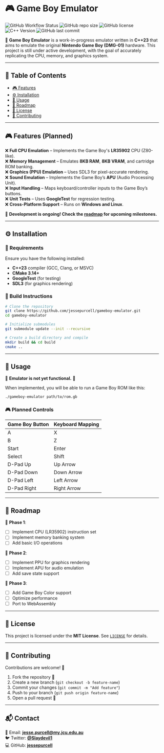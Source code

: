 # 🎮 Game Boy Emulator
![GitHub Workflow Status](https://img.shields.io/github/actions/workflow/status/jessepurcell/gameboy-emulator/ci.yml?branch=main)
![GitHub repo size](https://img.shields.io/github/repo-size/jessepurcell/gameboy-emulator)
![GitHub license](https://img.shields.io/github/license/jessepurcell/gameboy-emulator)
![C++ Version](https://img.shields.io/badge/C%2B%2B-23-blue.svg)
![GitHub last commit](https://img.shields.io/github/last-commit/jessepurcell/gameboy-emulator)

🚀 **Game Boy Emulator** is a work-in-progress emulator written in **C++23** that aims to emulate the original **Nintendo Game Boy (DMG-01)** hardware. This project is still under active development, with the goal of accurately replicating the CPU, memory, and graphics system.

---

## 📖 **Table of Contents**
- [🎮 Features](#-features)
- [⚙️ Installation](#️-installation)
- [🚀 Usage](#-usage)
- [📝 Roadmap](#-roadmap)
- [📜 License](#-license)
- [🤝 Contributing](#-contributing)

---

## 🎮 **Features (Planned)**
❌ **Full CPU Emulation** – Implements the Game Boy's **LR35902** CPU (Z80-like).  
❌ **Memory Management** – Emulates **8KB RAM**, **8KB VRAM**, and cartridge ROM banking.  
❌ **Graphics (PPU) Emulation** – Uses SDL3 for pixel-accurate rendering.  
❌ **Sound Emulation** – Implements the Game Boy’s **APU** (Audio Processing Unit).  
❌ **Input Handling** – Maps keyboard/controller inputs to the Game Boy’s buttons.  
❌ **Unit Tests** – Uses **GoogleTest** for regression testing.  
❌ **Cross-Platform Support** – Runs on **Windows and Linux**.  

🚧 **Development is ongoing! Check the [roadmap](#-roadmap) for upcoming milestones.**  

---

## ⚙️ **Installation**
### **🔹 Requirements**
Ensure you have the following installed:
- **C++23** compiler (GCC, Clang, or MSVC)
- **CMake 3.14+**
- **GoogleTest** (for testing)
- **SDL3** (for graphics rendering)

### **🔹 Build Instructions**
```sh
# Clone the repository
git clone https://github.com/jessepurcell/gameboy-emulator.git
cd gameboy-emulator

# Initialize submodules
git submodule update --init --recursive

# Create a build directory and compile
mkdir build && cd build
cmake ..
```

---

## 🚀 **Usage**
🚧 **Emulator is not yet functional.** 🚧  

When implemented, you will be able to run a Game Boy ROM like this:
```sh
./gameboy-emulator path/to/rom.gb
```

### **🎮 Planned Controls**
| Game Boy Button | Keyboard Mapping |
|----------------|-----------------|
| A             | X               |
| B             | Z               |
| Start         | Enter           |
| Select        | Shift           |
| D-Pad Up      | Up Arrow        |
| D-Pad Down    | Down Arrow      |
| D-Pad Left    | Left Arrow      |
| D-Pad Right   | Right Arrow     |

---

## 📝 **Roadmap**
📌 **Phase 1**:  
- [ ] Implement CPU (LR35902) instruction set  
- [ ] Implement memory banking system  
- [ ] Add basic I/O operations  

📌 **Phase 2**:  
- [ ] Implement PPU for graphics rendering  
- [ ] Implement APU for audio emulation  
- [ ] Add save state support  

📌 **Phase 3**:  
- [ ] Add Game Boy Color support  
- [ ] Optimize performance  
- [ ] Port to WebAssembly  

---

## 📜 **License**
This project is licensed under the **MIT License**. See [`LICENSE`](LICENSE) for details.

---

## 🤝 **Contributing**
Contributions are welcome! 🎉  

1. Fork the repository 🍴  
2. Create a new branch (`git checkout -b feature-name`)  
3. Commit your changes (`git commit -m "Add feature"`)  
4. Push to your branch (`git push origin feature-name`)  
5. Open a pull request 📌  

---

## 📬 **Contact**
📧 Email: **jesse.purcell@my.jcu.edu.au**  
🐦 Twitter: **[@Slaydevil1](https://x.com/Slaydevil1)**  
💻 GitHub: **[jessepurcell](https://github.com/jessepurcell)**  
